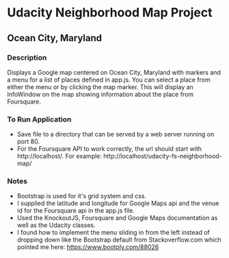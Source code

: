 # Udacity Neighborhood Map Project
## Ocean City, Maryland

### Description
Displays a Google map centered on Ocean City, Maryland with markers and a menu for a list of places defined in app.js.  You can select a place from either the menu or by clicking the map marker. This will display an InfoWindow on the map showing information about the place from Foursquare.

### To Run Application
* Save file to a directory that can be served by a web server running on port 80.
* For the Foursquare API to work correctly, the url should start with http://localhost/. For example: http://localhost/udacity-fs-neighborhood-map/

### Notes
* Bootstrap is used for it's grid system and css.
* I supplied the latitude and longitude for Google Maps api and the venue id for the Foursquare api in the app.js file.
* Used the KnockoutJS, Foursquare and Google Maps documentation as well as the Udacity classes.
* I found how to implement the menu sliding in from the left instead of dropping down like the Bootstrap default from Stackoverflow.com which pointed me here: https://www.bootply.com/88026
